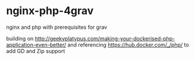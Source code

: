 # nginx-php-4grav
nginx and php with prerequisites for grav

building on http://geekyplatypus.com/making-your-dockerised-php-application-even-better/ and 
referencing https://hub.docker.com/_/php/ to add GD and Zip support
